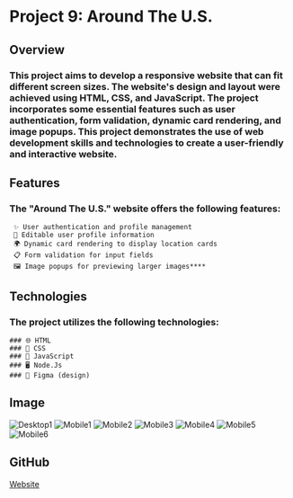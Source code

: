 # Project 9: Around The U.S.

## Overview

### This project aims to develop a responsive website that can fit different screen sizes. The website's design and layout were achieved using HTML, CSS, and JavaScript. The project incorporates some essential features such as user authentication, form validation, dynamic card rendering, and image popups. This project demonstrates the use of web development skills and technologies to create a user-friendly and interactive website.

## Features
### The "Around The U.S." website offers the following features:

     ✨ User authentication and profile management
     📝 Editable user profile information
     🌍 Dynamic card rendering to display location cards
     📋 Form validation for input fields
     🖼️ Image popups for previewing larger images****

## Technologies
### The project utilizes the following technologies:

    ### 🌐 HTML
    ### 🎨 CSS
    ### 🚀 JavaScript
    ### 🖥️ Node.Js
    ### 🎨 Figma (design)

## Image

![Desktop1](https://github.com/iankamar/se_project_aroundtheus/assets/95672055/5d10c2a5-1ea7-4485-9218-f454756ccfc3)
![Mobile1](https://github.com/iankamar/se_project_aroundtheus/assets/95672055/f10c7fde-5a63-4553-b12a-b5cba966908f)
![Mobile2](https://github.com/iankamar/se_project_aroundtheus/assets/95672055/bba851e8-2d60-4930-8084-6a4be56d47e9)
![Mobile3](https://github.com/iankamar/se_project_aroundtheus/assets/95672055/9781353d-818c-46fb-8509-4e424ce6b3a8)
![Mobile4](https://github.com/iankamar/se_project_aroundtheus/assets/95672055/4455d1ea-0d7d-4a6d-90dc-eac2266a12af)
![Mobile5](https://github.com/iankamar/se_project_aroundtheus/assets/95672055/24bf5ab2-dbd6-42f1-993b-fbaeebf307cf)
![Mobile6](https://github.com/iankamar/se_project_aroundtheus/assets/95672055/2d77a6ae-9b6d-4f3b-872c-788828532574)


## GitHub
[Website](https://iankamar.github.io/se_project_aroundtheus/)
